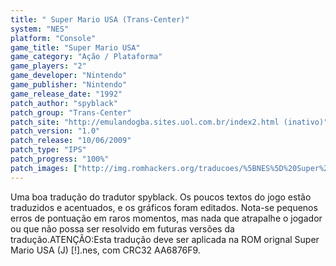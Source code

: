 ```yaml
---
title: " Super Mario USA (Trans-Center)"
system: "NES"
platform: "Console"
game_title: "Super Mario USA"
game_category: "Ação / Plataforma"
game_players: "2"
game_developer: "Nintendo"
game_publisher: "Nintendo"
game_release_date: "1992"
patch_author: "spyblack"
patch_group: "Trans-Center"
patch_site: "http://emulandogba.sites.uol.com.br/index2.html (inativo)"
patch_version: "1.0"
patch_release: "10/06/2009"
patch_type: "IPS"
patch_progress: "100%"
patch_images: ["http://img.romhackers.org/traducoes/%5BNES%5D%20Super%20Mario%20USA%20-%20Trans-Center%20-%201.png","http://img.romhackers.org/traducoes/%5BNES%5D%20Super%20Mario%20USA%20-%20Trans-Center%20-%202.png","http://img.romhackers.org/traducoes/%5BNES%5D%20Super%20Mario%20USA%20-%20Trans-Center%20-%203.png"]
---
```

Uma boa tradução do tradutor spyblack. Os poucos textos do jogo estão traduzidos e acentuados, e os gráficos foram editados. Nota-se pequenos erros de pontuação em raros momentos, mas nada que atrapalhe o jogador ou que não possa ser resolvido em futuras versões da tradução.ATENÇÃO:Esta tradução deve ser aplicada na ROM orignal Super Mario USA (J) [!].nes, com CRC32 AA6876F9.